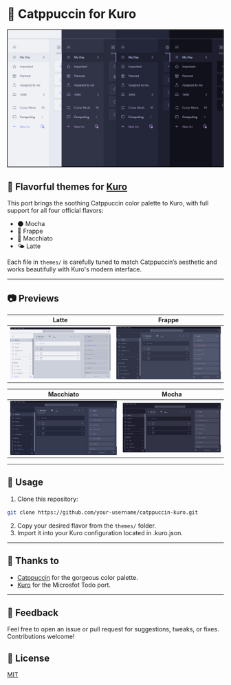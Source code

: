 # 🐾 Catppuccin for Kuro

<p align="center">
  <img src="assets/preview.png" width="700"/>
</p>

## 🎨 Flavorful themes for [Kuro](https://github.com/kuroni/kuro)

This port brings the soothing Catppuccin color palette to Kuro, with full support for all four official flavors:

- 🌑 Mocha
- 🧊 Frappe
- 🍵 Macchiato
- 🌤️ Latte

Each file in `themes/` is carefully tuned to match Catppuccin’s aesthetic and works beautifully with Kuro's modern interface.

---

## 📷 Previews

| Latte | Frappe |
|:-:|:-:|
| ![Latte](assets/latte.png) | ![Frappe](assets/frappe.png) |

| Macchiato | Mocha |
|:-:|:-:|
| ![Macchiato](assets/macchiato.png) | ![Mocha](assets/mocha.png) |

---

## 🚀 Usage

1. Clone this repository:
```bash
git clone https://github.com/your-username/catppuccin-kuro.git
```

2. Copy your desired flavor from the `themes/` folder.
3. Import it into your Kuro configuration located in .kuro.json.

---

## 💝 Thanks to

- [Catppuccin](https://github.com/catppuccin) for the gorgeous color palette.
- [Kuro](https://github.com/kuroni/kuro) for the Microsfot Todo port.

---

## 💬 Feedback

Feel free to open an issue or pull request for suggestions, tweaks, or fixes. Contributions welcome!

## 📝 License

[MIT](./LICENSE)
